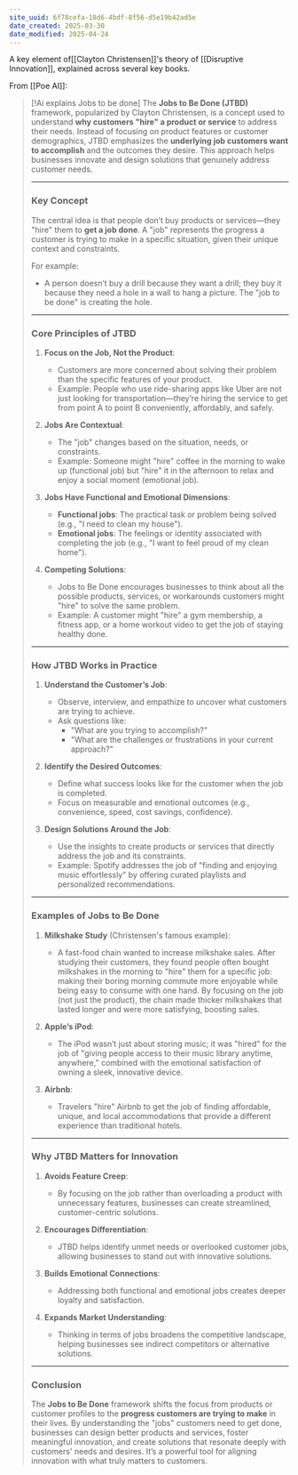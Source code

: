 ```yaml
---
site_uuid: 6f78cefa-18d6-4bdf-8f56-d5e19b42ad5e
date_created: 2025-03-30
date_modified: 2025-04-24
---
```



A key element of[[Clayton Christensen]]'s theory of [[Disruptive Innovation]], explained across several key books.  

From [[Poe AI]]:

> [!Ai explains Jobs to be done]
> The **Jobs to Be Done (JTBD)** framework, popularized by Clayton Christensen, is a concept used to understand **why customers "hire" a product or service** to address their needs. Instead of focusing on product features or customer demographics, JTBD emphasizes the **underlying job customers want to accomplish** and the outcomes they desire. This approach helps businesses innovate and design solutions that genuinely address customer needs.
> 
> ---
> 
> ### **Key Concept**
> 
> The central idea is that people don’t buy products or services—they "hire" them to **get a job done**. A "job" represents the progress a customer is trying to make in a specific situation, given their unique context and constraints.
> 
> For example:
> 
> - A person doesn’t buy a drill because they want a drill; they buy it because they need a hole in a wall to hang a picture. The "job to be done" is creating the hole.
> 
> ---
> 
> ### **Core Principles of JTBD**
> 
> 1. **Focus on the Job, Not the Product**:
>     
>     - Customers are more concerned about solving their problem than the specific features of your product.
>     - Example: People who use ride-sharing apps like Uber are not just looking for transportation—they’re hiring the service to get from point A to point B conveniently, affordably, and safely.
> 2. **Jobs Are Contextual**:
>     
>     - The "job" changes based on the situation, needs, or constraints.
>     - Example: Someone might "hire" coffee in the morning to wake up (functional job) but "hire" it in the afternoon to relax and enjoy a social moment (emotional job).
> 3. **Jobs Have Functional and Emotional Dimensions**:
>     
>     - **Functional jobs**: The practical task or problem being solved (e.g., "I need to clean my house").
>     - **Emotional jobs**: The feelings or identity associated with completing the job (e.g., "I want to feel proud of my clean home").
> 4. **Competing Solutions**:
>     
>     - Jobs to Be Done encourages businesses to think about all the possible products, services, or workarounds customers might "hire" to solve the same problem.
>     - Example: A customer might "hire" a gym membership, a fitness app, or a home workout video to get the job of staying healthy done.
> 
> ---
> 
> ### **How JTBD Works in Practice**
> 
> 1. **Understand the Customer’s Job**:
>     
>     - Observe, interview, and empathize to uncover what customers are trying to achieve.
>     - Ask questions like:
>         - "What are you trying to accomplish?"
>         - "What are the challenges or frustrations in your current approach?"
> 2. **Identify the Desired Outcomes**:
>     
>     - Define what success looks like for the customer when the job is completed.
>     - Focus on measurable and emotional outcomes (e.g., convenience, speed, cost savings, confidence).
> 3. **Design Solutions Around the Job**:
>     
>     - Use the insights to create products or services that directly address the job and its constraints.
>     - Example: Spotify addresses the job of "finding and enjoying music effortlessly" by offering curated playlists and personalized recommendations.
> 
> ---
> 
> ### **Examples of Jobs to Be Done**
> 
> 1. **Milkshake Study** (Christensen's famous example):
>     
>     - A fast-food chain wanted to increase milkshake sales. After studying their customers, they found people often bought milkshakes in the morning to "hire" them for a specific job: making their boring morning commute more enjoyable while being easy to consume with one hand. By focusing on the job (not just the product), the chain made thicker milkshakes that lasted longer and were more satisfying, boosting sales.
> 2. **Apple’s iPod**:
>     
>     - The iPod wasn’t just about storing music; it was "hired" for the job of "giving people access to their music library anytime, anywhere," combined with the emotional satisfaction of owning a sleek, innovative device.
> 3. **Airbnb**:
>     
>     - Travelers "hire" Airbnb to get the job of finding affordable, unique, and local accommodations that provide a different experience than traditional hotels.
> 
> ---
> 
> ### **Why JTBD Matters for Innovation**
> 
> 1. **Avoids Feature Creep**:
>     
>     - By focusing on the job rather than overloading a product with unnecessary features, businesses can create streamlined, customer-centric solutions.
> 2. **Encourages Differentiation**:
>     
>     - JTBD helps identify unmet needs or overlooked customer jobs, allowing businesses to stand out with innovative solutions.
> 3. **Builds Emotional Connections**:
>     
>     - Addressing both functional and emotional jobs creates deeper loyalty and satisfaction.
> 4. **Expands Market Understanding**:
>     
>     - Thinking in terms of jobs broadens the competitive landscape, helping businesses see indirect competitors or alternative solutions.
> 
> ---
> 
> ### **Conclusion**
> 
> The **Jobs to Be Done** framework shifts the focus from products or customer profiles to the **progress customers are trying to make** in their lives. By understanding the "jobs" customers need to get done, businesses can design better products and services, foster meaningful innovation, and create solutions that resonate deeply with customers' needs and desires. It’s a powerful tool for aligning innovation with what truly matters to customers.